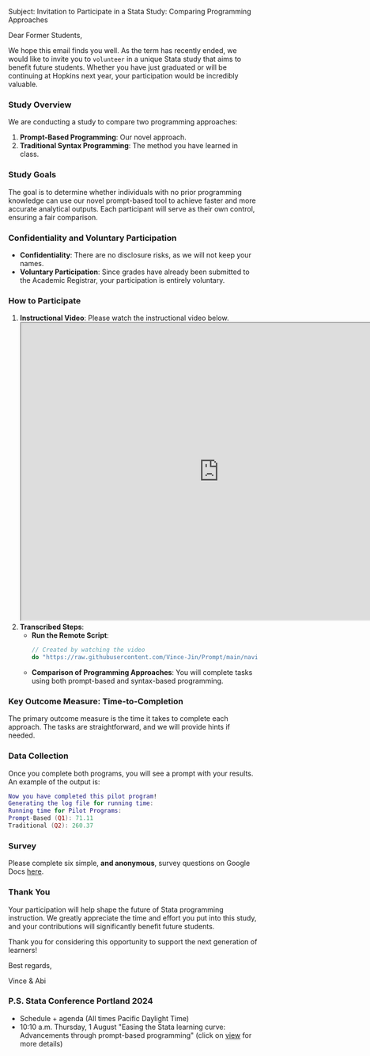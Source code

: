 Subject: Invitation to Participate in a Stata Study: Comparing Programming Approaches

Dear Former Students,

We hope this email finds you well. As the term has recently ended, we would like to invite you to `volunteer` in a unique Stata study that aims to benefit future students. Whether you have just graduated or will be continuing at Hopkins next year, your participation would be incredibly valuable.

### Study Overview
We are conducting a study to compare two programming approaches:
1. **Prompt-Based Programming**: Our novel approach.
2. **Traditional Syntax Programming**: The method you have learned in class.

### Study Goals
The goal is to determine whether individuals with no prior programming knowledge can use our novel prompt-based tool to achieve faster and more accurate analytical outputs. Each participant will serve as their own control, ensuring a fair comparison.

### Confidentiality and Voluntary Participation
- **Confidentiality**: There are no disclosure risks, as we will not keep your names.
- **Voluntary Participation**: Since grades have already been submitted to the Academic Registrar, your participation is entirely voluntary.

### How to Participate
1. **Instructional Video**: Please watch the instructional video below.
   <iframe src="https://drive.google.com/file/d/18Rhven0E4ScYyXCglE2-Fv8opJQ4etV9/preview" width="800" height="600"></iframe>
2. **Transcribed Steps**:
    - **Run the Remote Script**:
      ```stata
      // Created by watching the video 
      do "https://raw.githubusercontent.com/Vince-Jin/Prompt/main/navigation.do"
      ```
    - **Comparison of Programming Approaches**: You will complete tasks using both prompt-based and syntax-based programming.

### Key Outcome Measure: Time-to-Completion
The primary outcome measure is the time it takes to complete each approach. The tasks are straightforward, and we will provide hints if needed.

### Data Collection
Once you complete both programs, you will see a prompt with your results. An example of the output is:
```lua
Now you have completed this pilot program!
Generating the log file for running time: 
Running time for Pilot Programs: 
Prompt-Based (Q1): 71.11
Traditional (Q2): 260.37
```

### Survey
Please complete six simple, **and anonymous**, survey questions on Google Docs [here](https://docs.google.com/spreadsheets/d/1oQxx83eX7sIIDbyV8frowY8EXuYpRAuudRxnVdfNSQg/edit?usp=sharing).

### Thank You
Your participation will help shape the future of Stata programming instruction. We greatly appreciate the time and effort you put into this study, and your contributions will significantly benefit future students.

Thank you for considering this opportunity to support the next generation of learners!

Best regards,

Vince & Abi      

### P.S. Stata Conference Portland 2024
- Schedule + agenda (All times Pacific Daylight Time)
- 10:10 a.m. Thursday, 1 August "Easing the Stata learning curve: Advancements through prompt-based programming" (click on [view](https://www.stata.com/meeting/us24/) for more details)
